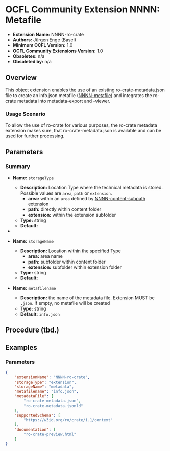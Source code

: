 # OCFL Community Extension NNNN: Metafile

* __Extension Name:__ NNNN-ro-crate
* **Authors:** Jürgen Enge (Basel)
* **Minimum OCFL Version:** 1.0
* **OCFL Community Extensions Version:** 1.0
* **Obsoletes:** n/a
* **Obsoleted by:** n/a

## Overview

This object extension enables the use of an existing ro-crate-metadata.json
file to create an info.json metafile ([NNNN-metafile](NNNN-metafile.md))
and integrates the ro-crate metadata into metadata-export and -viewer.

### Usage Scenario

To allow the use of ro-crate for various purposes, the ro-crate metadata extension
makes sure, that ro-crate-metadata.json is available and can be used for further processing.

## Parameters

### Summary

* **Name:** `storageType`
    * **Description:** Location Type where the technical metadata is stored. Possible values are
      `area`, `path` or `extension`.
        * **area:** within an `area` defined by [NNNN-content-subpath](NNNN-content-subpath.md)
          extension
        * **path:** directly within content folder
        * **extension:** within the extension subfolder
    * **Type:** string
    * **Default:**
*
* **Name:** `storageName`
    * **Description:** Location within the specified Type
        * **area:** area name
        * **path:** subfolder within content folder
        * **extension:** subfolder within extension folder
    * **Type:** string
    * **Default:**

* **Name:** `metafilename`
    * **Description:** the name of the metadata file. Extension MUST be `.json`. If empty, no metafile will be created
    * **Type:** string
    * **Default:** `info.json`


## Procedure (tbd.)


## Examples

### Parameters

```json
{
    "extensionName": "NNNN-ro-crate",
    "storageType": "extension",
    "storageName": "metadata",
    "metafilename": "info.json",
    "metadataFile": [
        "ro-crate-metadata.json",
        "ro-crate-metadata.jsonld"
    ],
    "supportedSchema": [
        "https://w3id.org/ro/crate/1.1/context"
    ],
    "documentation": [
        "ro-crate-preview.html"
    ]
}

```
